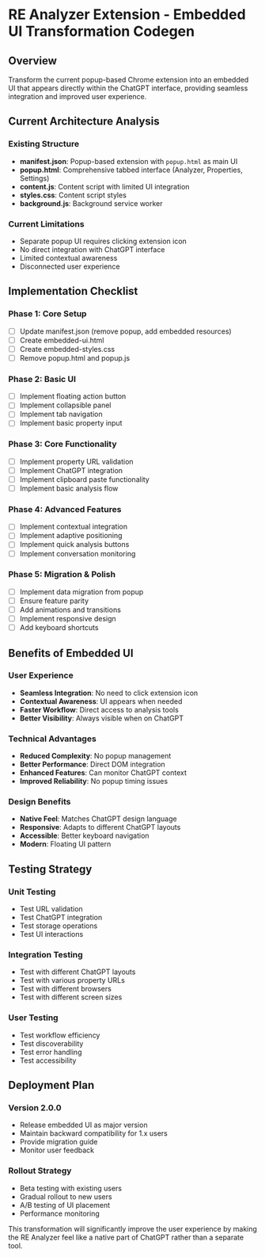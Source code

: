 # RE Analyzer Extension - Embedded UI Transformation Codegen

## Overview
Transform the current popup-based Chrome extension into an embedded UI that appears directly within the ChatGPT interface, providing seamless integration and improved user experience.

## Current Architecture Analysis

### Existing Structure
- **manifest.json**: Popup-based extension with `popup.html` as main UI
- **popup.html**: Comprehensive tabbed interface (Analyzer, Properties, Settings)
- **content.js**: Content script with limited UI integration
- **styles.css**: Content script styles
- **background.js**: Background service worker

### Current Limitations
- Separate popup UI requires clicking extension icon
- No direct integration with ChatGPT interface
- Limited contextual awareness
- Disconnected user experience


## Implementation Checklist

### Phase 1: Core Setup
- [ ] Update manifest.json (remove popup, add embedded resources)
- [ ] Create embedded-ui.html
- [ ] Create embedded-styles.css
- [ ] Remove popup.html and popup.js

### Phase 2: Basic UI
- [ ] Implement floating action button
- [ ] Implement collapsible panel
- [ ] Implement tab navigation
- [ ] Implement basic property input

### Phase 3: Core Functionality
- [ ] Implement property URL validation
- [ ] Implement ChatGPT integration
- [ ] Implement clipboard paste functionality
- [ ] Implement basic analysis flow

### Phase 4: Advanced Features
- [ ] Implement contextual integration
- [ ] Implement adaptive positioning
- [ ] Implement quick analysis buttons
- [ ] Implement conversation monitoring

### Phase 5: Migration & Polish
- [ ] Implement data migration from popup
- [ ] Ensure feature parity
- [ ] Add animations and transitions
- [ ] Implement responsive design
- [ ] Add keyboard shortcuts

## Benefits of Embedded UI

### User Experience
- **Seamless Integration**: No need to click extension icon
- **Contextual Awareness**: UI appears when needed
- **Faster Workflow**: Direct access to analysis tools
- **Better Visibility**: Always visible when on ChatGPT

### Technical Advantages
- **Reduced Complexity**: No popup management
- **Better Performance**: Direct DOM integration
- **Enhanced Features**: Can monitor ChatGPT context
- **Improved Reliability**: No popup timing issues

### Design Benefits
- **Native Feel**: Matches ChatGPT design language
- **Responsive**: Adapts to different ChatGPT layouts
- **Accessible**: Better keyboard navigation
- **Modern**: Floating UI pattern

## Testing Strategy

### Unit Testing
- Test URL validation
- Test ChatGPT integration
- Test storage operations
- Test UI interactions

### Integration Testing
- Test with different ChatGPT layouts
- Test with various property URLs
- Test with different browsers
- Test with different screen sizes

### User Testing
- Test workflow efficiency
- Test discoverability
- Test error handling
- Test accessibility

## Deployment Plan

### Version 2.0.0
- Release embedded UI as major version
- Maintain backward compatibility for 1.x users
- Provide migration guide
- Monitor user feedback

### Rollout Strategy
- Beta testing with existing users
- Gradual rollout to new users
- A/B testing of UI placement
- Performance monitoring

This transformation will significantly improve the user experience by making the RE Analyzer feel like a native part of ChatGPT rather than a separate tool.
